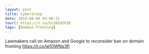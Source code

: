 ```yaml
---
layout: post
title: CyberScoop
date: 2018-08-04 03:00:21
tourl: https://t.co/UiSN102kIR
tags: [Domain Fronting]
---
```

Lawmakers call on Amazon and Google to reconsider ban on domain fronting https://t.co/je1OWNq3fl